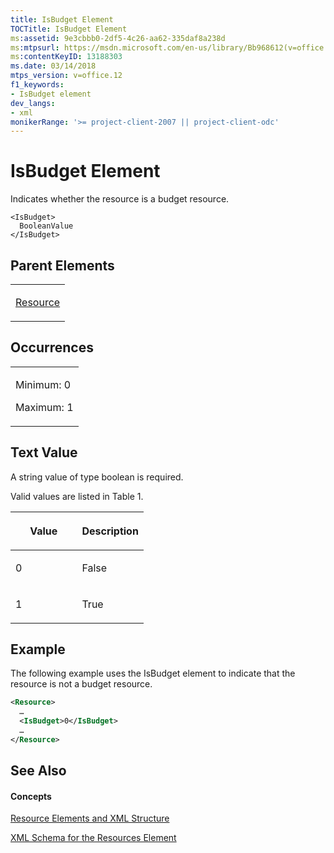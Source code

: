 ```yaml
---
title: IsBudget Element
TOCTitle: IsBudget Element
ms:assetid: 9e3cbbb0-2df5-4c26-aa62-335daf8a238d
ms:mtpsurl: https://msdn.microsoft.com/en-us/library/Bb968612(v=office.12)
ms:contentKeyID: 13188303
ms.date: 03/14/2018
mtps_version: v=office.12
f1_keywords:
- IsBudget element
dev_langs:
- xml
monikerRange: '>= project-client-2007 || project-client-odc'
---
```


# IsBudget Element




Indicates whether the resource is a budget resource.

    <IsBudget>
      BooleanValue
    </IsBudget>

## Parent Elements

<table>
<colgroup>
<col style="width: 100%" />
</colgroup>
<tbody>
<tr class="odd">
<td><p><a href="resource-element.md">Resource</a></p></td>
</tr>
</tbody>
</table>

## Occurrences

<table>
<colgroup>
<col style="width: 100%" />
</colgroup>
<tbody>
<tr class="odd">
<td><p>Minimum: 0</p>
<p>Maximum: 1</p></td>
</tr>
</tbody>
</table>

## Text Value

A string value of type boolean is required.

Valid values are listed in Table 1.

<table>
<colgroup>
<col style="width: 50%" />
<col style="width: 50%" />
</colgroup>
<thead>
<tr class="header">
<th><p>Value</p></th>
<th><p>Description</p></th>
</tr>
</thead>
<tbody>
<tr class="odd">
<td><p>0</p></td>
<td><p>False</p></td>
</tr>
<tr class="even">
<td><p>1</p></td>
<td><p>True</p></td>
</tr>
</tbody>
</table>

## Example

The following example uses the IsBudget element to indicate that the resource is not a budget resource.

``` xml
<Resource>
  …
  <IsBudget>0</IsBudget>
  …
</Resource>
```

## See Also

#### Concepts

[Resource Elements and XML Structure](resource-elements-and-xml-structure.md)

[XML Schema for the Resources Element](xml-schema-for-the-resources-element.md)

